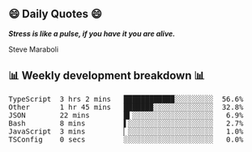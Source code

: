 ## 😄 Daily Quotes 😄

_**Stress is like a pulse, if you have it you are alive.**_

Steve Maraboli



## 📊 Weekly development breakdown 📊

<pre>TypeScript  3 hrs 2 mins   ███████████▉░░░░░░░░░  56.6%
Other       1 hr 45 mins   ██████▉░░░░░░░░░░░░░░  32.8%
JSON        22 mins        █▍░░░░░░░░░░░░░░░░░░░   6.9%
Bash        8 mins         ▌░░░░░░░░░░░░░░░░░░░░   2.7%
JavaScript  3 mins         ▏░░░░░░░░░░░░░░░░░░░░   1.0%
TSConfig    0 secs         ░░░░░░░░░░░░░░░░░░░░░   0.0%</pre>